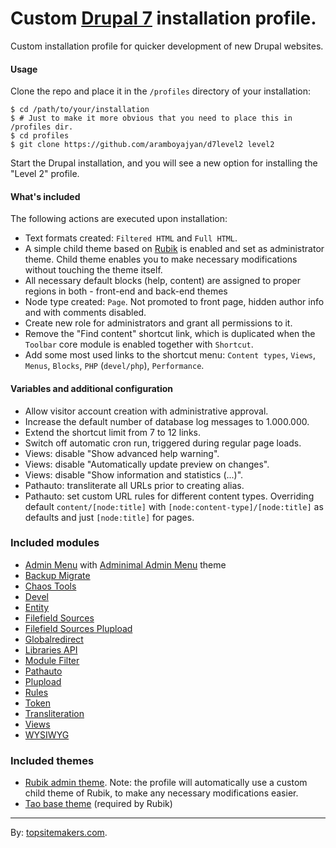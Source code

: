 # Custom [Drupal 7](http://drupal.org) installation profile.

Custom installation profile for quicker development of new Drupal websites.

#### Usage

Clone the repo and place it in the `/profiles` directory of your installation:

    $ cd /path/to/your/installation
    $ # Just to make it more obvious that you need to place this in /profiles dir.
    $ cd profiles
    $ git clone https://github.com/aramboyajyan/d7level2 level2

Start the Drupal installation, and you will see a new option for installing the "Level 2" profile.

#### What's included

The following actions are executed upon installation:

- Text formats created: `Filtered HTML` and `Full HTML`.
- A simple child theme based on [Rubik](http://drupal.org/project/rubik) is enabled and set as administrator theme. Child theme enables you to make necessary modifications without touching the theme itself.
- All necessary default blocks (help, content) are assigned to proper regions in both - front-end and back-end themes
- Node type created: `Page`. Not promoted to front page, hidden author info and with comments disabled.
- Create new role for administrators and grant all permissions to it.
- Remove the "Find content" shortcut link, which is duplicated when the `Toolbar` core module is enabled together with `Shortcut`.
- Add some most used links to the shortcut menu: `Content types`, `Views`, `Menus`, `Blocks`, `PHP` (`devel/php`), `Performance`.

#### Variables and additional configuration

- Allow visitor account creation with administrative approval.
- Increase the default number of database log messages to 1.000.000.
- Extend the shortcut limit from 7 to 12 links.
- Switch off automatic cron run, triggered during regular page loads.
- Views: disable "Show advanced help warning".
- Views: disable "Automatically update preview on changes".
- Views: disable "Show information and statistics (...)".
- Pathauto: transliterate all URLs prior to creating alias.
- Pathauto: set custom URL rules for different content types. Overriding default `content/[node:title]` with `[node:content-type]/[node:title]` as defaults and just `[node:title]` for pages.

### Included modules

- [Admin Menu](http://drupal.org/project/admin_menu) with [Adminimal Admin Menu](http://drupal.org/project/adminimal_admin_menu) theme
- [Backup Migrate](http://drupal.org/project/backup_migrate)
- [Chaos Tools](http://drupal.org/project/ctools)
- [Devel](http://drupal.org/project/devel)
- [Entity](http://drupal.org/project/entity)
- [Filefield Sources](http://drupal.org/project/filefield_sources)
- [Filefield Sources Plupload](http://drupal.org/project/filefield_sources_plupload)
- [Globalredirect](http://drupal.org/project/globalredirect)
- [Libraries API](http://drupal.org/project/libraries)
- [Module Filter](http://drupal.org/project/module_filter)
- [Pathauto](http://drupal.org/project/pathauto)
- [Plupload](http://drupal.org/project/plupload)
- [Rules](http://drupal.org/project/rules)
- [Token](http://drupal.org/project/token)
- [Transliteration](http://drupal.org/project/transliteration)
- [Views](http://drupal.org/project/views)
- [WYSIWYG](http://drupal.org/project/wysiwyg)

### Included themes

- [Rubik admin theme](http://drupal.org/project/rubik). Note: the profile will automatically use a custom child theme of Rubik, to make any necessary modifications easier.
- [Tao base theme](http://drupal.org/project/tao) (required by Rubik)

<hr>

By: [topsitemakers.com](http://www.topsitemakers.com).
